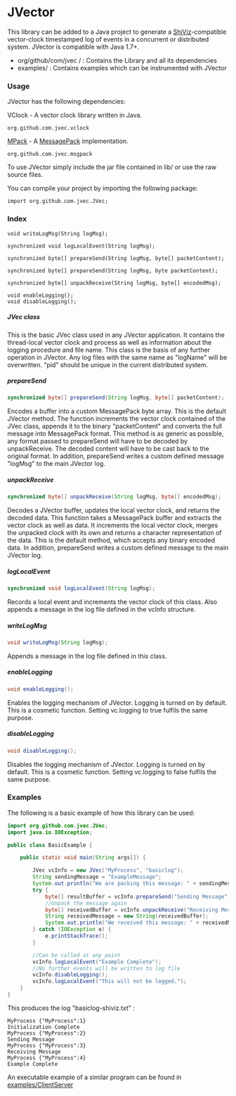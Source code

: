 JVector
========

This library can be added to a Java project to generate a [ShiViz](http://bestchai.bitbucket.org/shiviz/)-compatible vector-clock timestamped log of events in a concurrent or distributed system.
JVector is compatible with Java 1.7+.

* org/github/com/jvec /   : Contains the Library and all its dependencies
* examples/  : Contains examples which can be instrumented with JVector


### Usage

JVector has the following dependencies:

VClock - A vector clock library written in Java.
```
org.github.com.jvec.vclock
```
[MPack](https://github.com/msgpack/msgpack-java) - A [MessagePack](http://msgpack.org/index.html) implementation.
```
org.github.com.jvec.msgpack
```

To use JVector simply include the jar file contained in lib/ or use the raw source files.

You can compile your project by importing the following package:
```
import org.github.com.jvec.JVec;
```


### Index
```
void writeLogMsg(String logMsg);
```
```
synchronized void logLocalEvent(String logMsg);
```
```
synchronized byte[] prepareSend(String logMsg, byte[] packetContent);
```
```
synchronized byte[] prepareSend(String logMsg, byte packetContent);
```
```
synchronized byte[] unpackReceive(String logMsg, byte[] encodedMsg);
```
```
void enableLogging();
void disableLogging();
```
#####   JVec class

This is the basic JVec class used in any JVector application.
It contains the thread-local vector clock and process as well as information about the logging procedure and file name.
This class is the basis of any further operation in JVector.
Any log files with the same name as "logName" will be overwritten. "pid" should be unique in the current distributed system.

#####   prepareSend
```java
synchronized byte[] prepareSend(String logMsg, byte[] packetContent);
```
Encodes a buffer into a custom MessagePack byte array.
This is the default JVector method.
The function increments the vector clock contained of the JVec class, appends it to the binary "packetContent" and converts the full message into MessagePack format.
This method is as generic as possible, any format passed to prepareSend will have to be decoded by unpackReceive. The decoded content will have to be cast back to the original format.
In addition, prepareSend writes a custom defined message "logMsg" to the main JVector log.

#####   unpackReceive
```java
synchronized byte[] unpackReceive(String logMsg, byte[] encodedMsg);
```
Decodes a JVector buffer, updates the local vector clock, and returns the decoded data.
This function takes a MessagePack buffer and extracts the vector clock as well as data. It increments the local vector clock, merges the unpacked clock with its own and returns a character representation of the data.
This is the default method, which accepts any binary encoded data.
In addition, prepareSend writes a custom defined message to the main JVector log.

#####   logLocalEvent
```java
synchronized void logLocalEvent(String logMsg);
```
Records a local event and increments the vector clock of this class.
Also appends a message in the log file defined in the vcInfo structure.

#####   writeLogMsg

```java
void writeLogMsg(String logMsg);
```
Appends a message in the log file defined in this class.

#####   enableLogging
```java
void enableLogging();
```
Enables the logging mechanism of JVector. Logging is turned on by default.
This is a cosmetic function. Setting vc.logging to true fulfils the same purpose.

#####   disableLogging
```java
void disableLogging();
```
Disables the logging mechanism of JVector. Logging is turned on by default.
This is a cosmetic function. Setting vc.logging to false fulfils the same purpose.

###   Examples

The following is a basic example of how this library can be used:

```java
import org.github.com.jvec.JVec;
import java.io.IOException;

public class BasicExample {

    public static void main(String args[]) {

        JVec vcInfo = new JVec("MyProcess", "basiclog");
        String sendingMessage = "ExampleMessage";
        System.out.println("We are packing this message: " + sendingMessage);
        try {
            byte[] resultBuffer = vcInfo.prepareSend("Sending Message", sendingMessage.getBytes());
            //Unpack the message again
            byte[] receivedBuffer = vcInfo.unpackReceive("Receiving Message", resultBuffer);
            String receivedMessage = new String(receivedBuffer);
            System.out.println("We received this message: " + receivedMessage);
        } catch (IOException e) {
            e.printStackTrace();
        }

        //Can be called at any point
        vcInfo.logLocalEvent("Example Complete");
        //No further events will be written to log file
        vcInfo.disableLogging();
        vcInfo.logLocalEvent("This will not be logged.");
    }
}
```

This produces the log "basiclog-shiviz.txt" :

    MyProcess {"MyProcess":1}
    Initialization Complete
    MyProcess {"MyProcess":2}
    Sending Message
    MyProcess {"MyProcess":3}
    Receiving Message
    MyProcess {"MyProcess":4}
    Example Complete


An executable example of a similar program can be found in
[examples/ClientServer](https://github.com/DistributedClocks/JVector/blob/master/examples/client_server.c)
